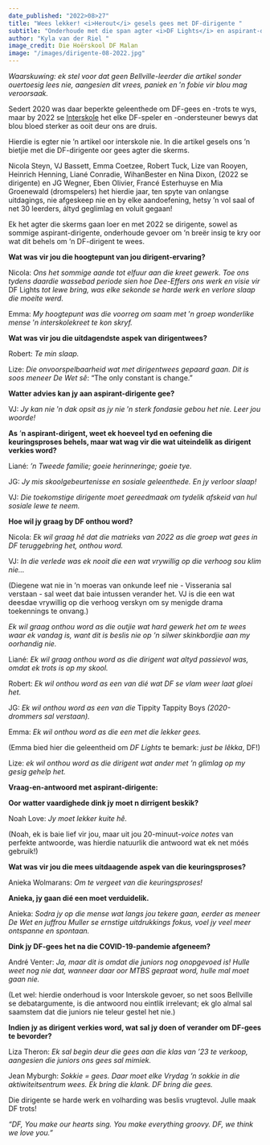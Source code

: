 ```yaml
---
date_published: "2022>08>27"
title: "Wees lekker! <i>Herout</i> gesels gees met DF-dirigente "
subtitle: "Onderhoude met die span agter <i>DF Lights</i> en aspirant-dirigente "
author: "Kyla van der Riel "
image_credit: Die Hoërskool DF Malan
image: "/images/dirigente-08-2022.jpg"
---
```


_Waarskuwing: ek stel voor dat geen Bellville-leerder die artikel sonder ouertoesig lees nie, aangesien dit vrees, paniek en_ ’_n fobie vir blou mag veroorsaak._

Sedert 2020 was daar beperkte geleenthede om DF-gees en -trots te wys, maar by 2022 se [Interskole](/artikel/df-wys-interskole-gees-na-lang-tyd-van-pawiljoenstilte "DF wys Interskole-gees na lang tyd van pawiljoenstilte") het elke DF-speler en -ondersteuner bewys dat blou bloed sterker as ooit deur ons are druis.

Hierdie is egter nie ’n artikel oor interskole nie. In die artikel gesels ons ’n bietjie met die DF-dirigente oor gees agter die skerms.

Nicola Steyn, VJ Bassett, Emma Coetzee, Robert Tuck, Lize van Rooyen, Heinrich Henning, Liané Conradie, WihanBester en Nina Dixon, (2022 se dirigente) en JG Wegner, Eben Olivier, Francé Esterhuyse en Mia Groenewald (dromspelers) het hierdie jaar, ten spyte van onlangse uitdagings, nie afgeskeep nie en by elke aandoefening, hetsy ’n vol saal of net 30 leerders, áltyd geglimlag en voluit gegaan!

Ek het agter die skerms gaan loer en met 2022 se dirigente, sowel as sommige aspirant-dirigente, onderhoude gevoer om ’n breër insig te kry oor wat dit behels om ’n DF-dirigent te wees.

**Wat was vir jou die hoogtepunt van jou dirigent-ervaring?**

Nicola: _Ons het sommige aande tot elfuur aan die kreet gewerk. Toe ons tydens daardie wassebad periode sien hoe Dee-Effers ons werk en visie vir_ DF Lights _tot lewe bring, was elke sekonde se harde werk en verlore slaap die moeite werd._

Emma: _My hoogtepunt was die voorreg om saam met_ ’_n groep wonderlike mense_ ’_n interskolekreet te kon skryf._

**Wat was vir jou die uitdagendste aspek van dirigentwees?**

Robert: _Te min slaap._

Lize: _Die onvoorspelbaarheid wat met dirigentwees gepaard gaan. Dit is soos meneer De Wet sê_: “The only constant is change.”

**Watter advies kan jy aan aspirant-dirigente gee?**

VJ: _Jy kan nie_ ’_n dak opsit as jy nie_ ’_n sterk fondasie gebou het nie. Leer jou woorde!_

**As** ’**n aspirant-dirigent, weet ek hoeveel tyd en oefening die keuringsproses behels, maar wat wag vir die wat uiteindelik as dirigent verkies word?**

Liané: _’n Tweede familie; goeie herinneringe; goeie tye._

JG: _Jy mis skoolgebeurtenisse en sosiale geleenthede. En jy verloor slaap!_

VJ: _Die toekomstige dirigente moet gereedmaak om tydelik afskeid van hul sosiale lewe te neem._

**Hoe wil jy graag by DF onthou word?**

Nicola: _Ek wil graag hê dat die matrieks van 2022 as die groep wat gees in DF teruggebring het, onthou word._

VJ: _In die verlede was ek nooit die een wat vrywillig op die verhoog sou klim nie..._

(Diegene wat nie in ’n moeras van onkunde leef nie - Visserania sal verstaan - sal weet dat baie intussen verander het. VJ is die een wat deesdae vrywillig op die verhoog verskyn om sy menigde drama toekennings te onvang.)

_Ek wil graag onthou word as die outjie wat hard gewerk het om te wees waar ek vandag is, want dit is beslis nie op ’n silwer skinkbordjie aan my oorhandig nie._

Liané: _Ek wil graag onthou word as die dirigent wat altyd passievol was, omdat ek trots is op my skool._

Robert: _Ek wil onthou word as een van dié wat DF se vlam weer laat gloei het._

JG: _Ek wil onthou word as een van die_ Tippity Tappity Boys _(2020-drommers sal verstaan)._

Emma: _Ek wil onthou word as die een met die lekker gees._

(Emma bied hier die geleentheid om _DF Lights_ te bemark: _just be lêkka_, DF!)

Lize: _ek wil onthou word as die dirigent wat ander met ’n glimlag op my gesig gehelp het._

**Vraag-en-antwoord met aspirant-dirigente:**

**Oor watter vaardighede dink jy moet n dirrigent beskik?**

Noah Love: _Jy moet lekker kuite hê._

(Noah, ek is baie lief vir jou, maar uit jou 20-minuut-_voice notes_ van perfekte antwoorde, was hierdie natuurlik die antwoord wat ek net móés gebruik!)

**Wat was vir jou die mees uitdaagende aspek van die keuringsproses?**

Anieka Wolmarans: _Om te vergeet van die keuringsproses!_

**Anieka, jy gaan dié een moet verduidelik.**

Anieka: _Sodra jy op die mense wat langs jou tekere gaan, eerder as meneer De Wet en juffrou Muller se ernstige uitdrukkings fokus, voel jy veel meer ontspanne en spontaan._

**Dink jy DF-gees het na die COVID-19-pandemie afgeneem?**

André Venter: _Ja, maar dit is omdat die juniors nog onopgevoed is! Hulle weet nog nie dat, wanneer daar oor MTBS gepraat word, hulle mal moet gaan nie._

(Let wel: hierdie onderhoud is voor Interskole gevoer, so net soos Bellville se debatargumente, is die antwoord nou eintlik irrelevant; ek glo almal sal saamstem dat die juniors nie teleur gestel het nie.)

**Indien jy as dirigent verkies word, wat sal jy doen of verander om DF-gees te bevorder?**

Liza Theron: _Ek sal begin deur die gees aan die klas van ’23 te verkoop, aangesien die juniors ons gees sal mimiek._

Jean Myburgh: _Sokkie = gees. Daar moet elke Vrydag ’n sokkie in die aktiwiteitsentrum wees. Ek bring die klank. DF bring die gees._

Die dirigente se harde werk en volharding was beslis vrugtevol. Julle maak DF trots!

_“DF, You make our hearts sing. You make everything groovy. DF, we think we love you.”_
